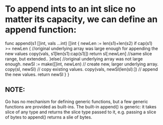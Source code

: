 # To append ints to an int slice no matter its capacity, we can define an append function:

func append(s1 []int, vals ...int) []int {
  newLen := len(s1)+len(s2)
  if cap(s1) >= newLen {
    //original underlying array was large enough for appending the new values
    copy(vals, s1[len(s1):cap(s1)])
    return sl[:newLen]      //same slice range, but extended..
  }else{
    //original underlying array was not large enough.
    newSl := make([]int, newLen)              // create new, larger underlying array.
    copy(sl, newSl)                           // copy existing values.
    copy(vals, newSl(len(sl):])               // append the new values.
    return newSl
  }
}


## NOTE:
Go has no mechanism for defining generic functions, but a few generic functions are provided as built-ins. The built-in append() is generic: it takes slice of any type and returns the slice type passed to it, e.g. passing a slice of bytes to append() returns a slie of bytes.

